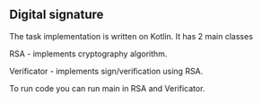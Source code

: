 ## Digital signature

The task implementation is written on Kotlin. It has 2 main classes
 
RSA - implements cryptography algorithm.

Verificator - implements sign/verification using RSA.

To run code you can run main in RSA and Verificator.
